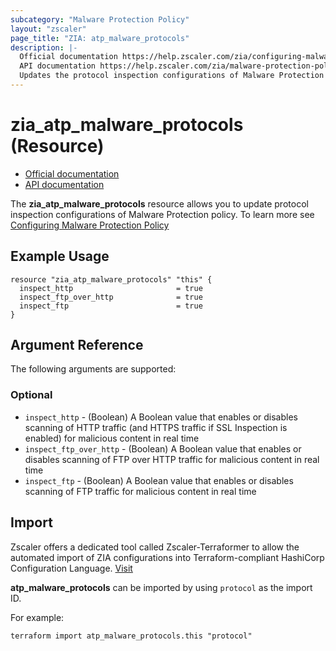 ```yaml
---
subcategory: "Malware Protection Policy"
layout: "zscaler"
page_title: "ZIA: atp_malware_protocols"
description: |-
  Official documentation https://help.zscaler.com/zia/configuring-malware-protection-policy
  API documentation https://help.zscaler.com/zia/malware-protection-policy#/cyberThreatProtection/atpMalwareInspection-put
  Updates the protocol inspection configurations of Malware Protection policy
---
```


# zia_atp_malware_protocols (Resource)

* [Official documentation](https://help.zscaler.com/zia/configuring-malware-protection-policy)
* [API documentation](https://help.zscaler.com/zia/malware-protection-policy#/cyberThreatProtection/atpMalwareInspection-put)

The **zia_atp_malware_protocols** resource allows you to update protocol inspection configurations of Malware Protection policy. To learn more see [Configuring Malware Protection Policy](https://help.zscaler.com/unified/configuring-malware-protection-policy)

## Example Usage

```hcl
resource "zia_atp_malware_protocols" "this" {
  inspect_http                       = true
  inspect_ftp_over_http              = true
  inspect_ftp                        = true
}
```

## Argument Reference

The following arguments are supported:

### Optional

* `inspect_http` - (Boolean) A Boolean value that enables or disables scanning of HTTP traffic (and HTTPS traffic if SSL Inspection is enabled) for malicious content in real time
* `inspect_ftp_over_http` - (Boolean) A Boolean value that enables or disables scanning of FTP over HTTP traffic for malicious content in real time
* `inspect_ftp` - (Boolean) A Boolean value that enables or disables scanning of FTP traffic for malicious content in real time

## Import

Zscaler offers a dedicated tool called Zscaler-Terraformer to allow the automated import of ZIA configurations into Terraform-compliant HashiCorp Configuration Language.
[Visit](https://github.com/zscaler/zscaler-terraformer)

**atp_malware_protocols** can be imported by using `protocol` as the import ID.

For example:

```shell
terraform import atp_malware_protocols.this "protocol"
```
